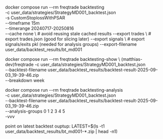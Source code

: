 docker compose run --rm freqtrade backtesting \
  -c user_data/strategies/StrategyMD001_backtest.json \
  -s CustomStoplossWithPSAR \
  --timeframe 15m \
  --timerange 20240717-20250816 \
  --cache none \                  # avoid reusing stale cached results
  --export trades \               # export trades.json (good for slicing later)
  --export signals \              # export signals/exits pkl (needed for analysis groups)
  --export-filename user_data/backtest_results/bt_md001


docker compose run --rm freqtrade backtesting-show \                                                                     (matthias-dev)freqtrade
  -c user_data/strategies/StrategyMD001_backtest.json \
  --backtest-filename user_data/backtest_results/backtest-result-2025-09-03_19-39-46.zip \
  --breakdown week

docker compose run --rm freqtrade backtesting-analysis \
  -c user_data/strategies/StrategyMD001_backtest.json \
  --backtest-filename user_data/backtest_results/backtest-result-2025-09-03_19-39-46.zip \
  --analysis-groups 0 1 2 3 4 5 \
  -vvv


point on latest backtest ouptup:
LATEST=$(ls -t1 user_data/backtest_results/bt_md001-*.zip | head -n1)